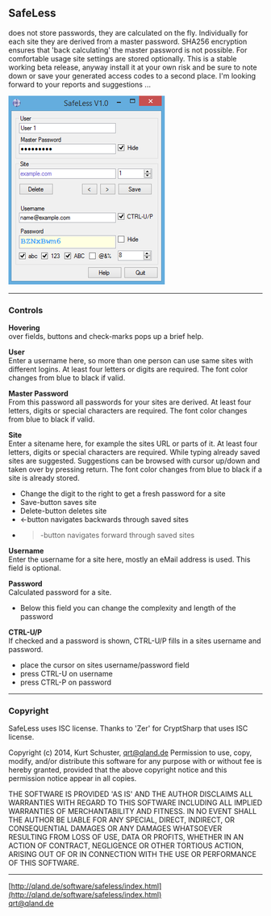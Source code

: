 **SafeLess**
------------

does not store passwords, they are calculated on the fly. Individually for each site they are derived from a master password. SHA256 encryption ensures that 'back calculating' the master password is not possible. For comfortable usage site settings are stored optionally.
This is a stable working beta release, anyway install it at your own risk and be sure to note down or save your generated access codes to a second place. I'm looking forward to your reports and suggestions ...

![Screenshot](https://github.com/qrti/SafeLess/blob/master/Screenshot.png)

----------

### **Controls**

**Hovering**  
over fields, buttons and check-marks pops up a brief help.

**User**  
Enter a username here, so more than one person can use same sites with different logins. At least four letters or digits are required. The font color changes from blue to black if valid.

**Master Password**  
From this password all passwords for your sites are derived. At least four letters, digits or special characters are required. The font color changes from blue to black if valid.

**Site**  
Enter a sitename here, for example the sites URL or parts of it. At least four letters, digits or special characters are required. While typing already saved sites are suggested. Suggestions can be browsed with cursor up/down and taken over by pressing return. The font color changes from blue to black if a site is already stored.

- Change the digit to the right to get a fresh password for a site
- Save-button saves site
- Delete-button deletes site
- <-button navigates backwards through saved sites
- >-button navigates forward through saved sites  

**Username**  
Enter the username for a site here, mostly an eMail address is used. This field is optional.

**Password**  
Calculated password for a site.

- Below this field you can change the complexity and length of the password

**CTRL-U/P**  
If checked and a password is shown, CTRL-U/P fills in a sites username and password.

- place the cursor on sites username/password field
- press CTRL-U on username
- press CTRL-P on password

----------

### **Copyright**  

SafeLess uses ISC license.
Thanks to 'Zer' for CryptSharp that uses ISC license.

Copyright (c) 2014, Kurt Schuster, [qrt@qland.de](mailto:qrt@qland.de)
Permission to use, copy, modify, and/or distribute this software for any purpose with or without fee is hereby granted, provided that the above copyright notice and this permission notice appear in all copies.

THE SOFTWARE IS PROVIDED 'AS IS' AND THE AUTHOR DISCLAIMS ALL WARRANTIES WITH REGARD TO THIS SOFTWARE INCLUDING ALL IMPLIED WARRANTIES OF MERCHANTABILITY AND FITNESS. IN NO EVENT SHALL THE AUTHOR BE LIABLE FOR ANY SPECIAL, DIRECT, INDIRECT, OR CONSEQUENTIAL DAMAGES OR ANY DAMAGES WHATSOEVER RESULTING FROM LOSS OF USE, DATA OR PROFITS, WHETHER IN AN ACTION OF CONTRACT, NEGLIGENCE OR OTHER TORTIOUS ACTION, ARISING OUT OF OR IN CONNECTION WITH THE USE OR PERFORMANCE OF THIS SOFTWARE.

----------

[http://qland.de/software/safeless/index.html](http://qland.de/software/safeless/index.html)  
[qrt@qland.de](mailto:qrt@qland.de)
